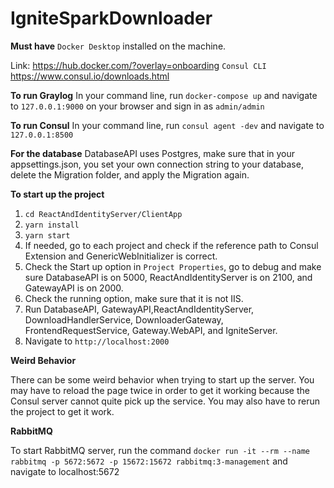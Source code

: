 # IgniteSparkDownloader

**Must have**
`Docker Desktop` installed on the machine.

Link: https://hub.docker.com/?overlay=onboarding
`Consul CLI` https://www.consul.io/downloads.html

**To run Graylog**
In your command line, run `docker-compose up` and navigate to `127.0.0.1:9000` on your browser
and sign in as `admin/admin`

**To run Consul**
In your command line, run `consul agent -dev` and navigate to `127.0.0.1:8500`

**For the database**
DatabaseAPI uses Postgres, make sure that in your appsettings.json, you set your own connection string to your database, delete the Migration folder, and apply the Migration again.

**To start up the project**

1. `cd ReactAndIdentityServer/ClientApp`
2. `yarn install`
3. `yarn start`
4. If needed, go to each project and check if the reference path to Consul Extension and GenericWebInitializer is correct.
5. Check the Start up option in `Project Properties`, go to debug and make sure DatabaseAPI is on 5000, ReactAndIdentityServer is on 2100, and GatewayAPI is on 2000.
6. Check the running option, make sure that it is not IIS.
7. Run DatabaseAPI, GatewayAPI,ReactAndIdentityServer, DownloadHandlerService, DownloaderGateway, FrontendRequestService, Gateway.WebAPI, and IgniteServer.
8. Navigate to `http://localhost:2000`

**Weird Behavior**

There can be some weird behavior when trying to start up the server. You may have to reload the page twice in order to get it working because the Consul server cannot quite pick up the service. You may also have to rerun the project to get it work.

**RabbitMQ**

To start RabbitMQ server, run the command `docker run -it --rm --name rabbitmq -p 5672:5672 -p 15672:15672 rabbitmq:3-management` and navigate to localhost:5672
